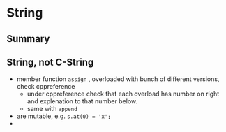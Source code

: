 # String

## Summary



## String, not C-String

* member function `assign` , overloaded with bunch of different versions, check cppreference
  * under cppreference check that each overload has number on right and explenation to that number below.
  * same with `append`
* are mutable, e.g. `s.at(0) = 'x';`
* 


